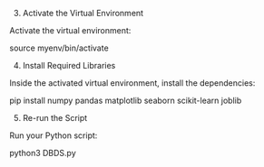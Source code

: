 3. Activate the Virtual Environment

Activate the virtual environment:

source myenv/bin/activate

4. Install Required Libraries

Inside the activated virtual environment, install the dependencies:

pip install numpy pandas matplotlib seaborn scikit-learn joblib

5. Re-run the Script

Run your Python script:

python3 DBDS.py
